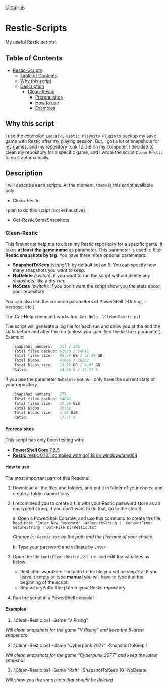 ![GitHub](https://img.shields.io/github/license/Chucky2401/Restic-Scripts?style=plastic)

# Restic-Scripts

My useful Restic scripts

## Table of Contents

- [Restic-Scripts](#restic-scripts)
  - [Table of Contents](#table-of-contents)
  - [Why this script](#why-this-script)
  - [Description](#description)
    - [Clean-Restic](#clean-restic)
      - [Prerequisites](#prerequisites)
      - [How to use](#how-to-use)
      - [Examples](#examples)

## Why this script

I use the extension `Ludusavi Restic Playnite Plugin` to backup my save game with Restic after my playing session.
But, I got a lot of snapshots for my games, and my repository took 12 GiB on my computer.
I decided to clean my repository for a specific game, and I wrote the script `Clean-Restic` to do it automatically.

## Description

I will describe each scripts.
At the moment, there is this script available only:

- Clean-Restic

I plan to do this script (not exhaustive):

- Get-ResticGameSnapshots

### Clean-Restic

This first script help me to clean my Restic repository for a specific game.
It takes **at least the game name** as parameter. This parameter is used to filter **Restic snapshots by tag**.
You have three more optional parameters:

- **SnapshotToKeep** *(string[])*: by default set on 5. You can specify how many snapshots you want to keep.
- **NoDelete** *(switch)*: if you want to run the script without delete any snapshots, like a dry run.
- **NoStats** *(switch)*: if you don't want the script show you the stats about your repository

You can also use the common parameters of PowerShell (-Debug, -Verbose, etc.).

The Get-Help command works too:
`Get-Help .\Clean-Restic.ps1`

The script will generate a log file for each run and show you at the end the stats before and after the run (unless you specified the `NoStats` parameter).
Example:

```powershell
    Snapshot numbers:   311 / 275
    Total files backup: 62980 / 54042
    Total files size:   85.78 GB / 27.38 GB
    Total blobs:        41806 / 26232
    Total blobs size:   12.23 GB / 4.87 GB
    Ratio:              14.26 % / 17.77 %
```

If you use the parameter `NoDelete` you will only have the current stats of your repository.

```powershell
    Snapshot numbers:   275
    Total files backup: 54042
    Total files size:   27.38 GiB
    Total blobs:        26232
    Total blobs size:   4.87 GiB
    Ratio:              17.77 %
```

#### Prerequisites

This script has only been testing with:
- [**PowerShell Core** 7.2.5](https://github.com/PowerShell/PowerShell/releases/tag/v7.2.5)
- [**Restic** restic 0.13.1 compiled with go1.18 on windows/amd64](https://restic.net)

#### How to use

The most important part of this Readme!

1. Download all the files and folders, and put it in folder of your choice and create a folder named `logs`
2. I recommend you to create a file with your Restic password store as an encrypted string. If you don't want to do that, go to the step 3.

   a. Open a PowerShell Console, and use this command to create the file: `Read-Host "Enter New Password" -AsSecureString |  ConvertFrom-SecureString | Out-File D:\Restic.txt`
   
   *Change `D:\Restic.txt` by the path and the filename of your choice.*
   
   b. Type your password and validate by `Enter`

3. Open the file `conf\Clean-Restic.ps1.ini` and edit the variables as below:

   - ResticPasswordFile: The path to the file you set on step 2.a. If you leave it empty or type **manual** you will have to type it at the beginning of the script.
   - RepositoryPath: The path to your Restic repository

4. Run the script in a PowerShell console!

#### Examples

1. .\Clean-Restic.ps1 -Game "V Rising"

*Will clean snapshots for the game "V Rising" and keep the 5 latest snapshots*

2. .\Clean-Restic.ps1 -Game "Cyberpunk 2077" -SnapshotToKeep 1

*Will clean snapshots for the game "Cyberpunk 2077" and keep the latest snapshot*

3. .\Clean-Restic.ps1 -Game "Raft" -SnapshotToKeep 10 -NoDelete

*Will show you the snapshots that should be deleted*
